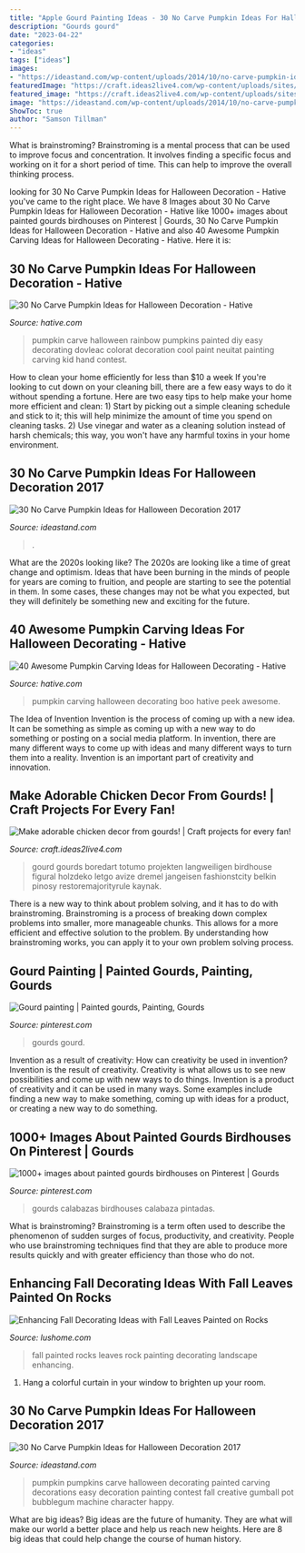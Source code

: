 ```yaml
---
title: "Apple Gourd Painting Ideas - 30 No Carve Pumpkin Ideas For Halloween Decoration 2017"
description: "Gourds gourd"
date: "2023-04-22"
categories:
- "ideas"
tags: ["ideas"]
images:
- "https://ideastand.com/wp-content/uploads/2014/10/no-carve-pumpkin-ideas/17-nemo-pumpkin.jpg"
featuredImage: "https://craft.ideas2live4.com/wp-content/uploads/sites/4/2016/08/Gourd-Art-16.jpg"
featured_image: "https://craft.ideas2live4.com/wp-content/uploads/sites/4/2016/08/Gourd-Art-16.jpg"
image: "https://ideastand.com/wp-content/uploads/2014/10/no-carve-pumpkin-ideas/19-bubblegum-machine.jpg"
ShowToc: true
author: "Samson Tillman"
---
```



What is brainstroming?
Brainstroming is a mental process that can be used to improve focus and concentration. It involves finding a specific focus and working on it for a short period of time. This can help to improve the overall thinking process.

	

		
looking for 30 No Carve Pumpkin Ideas for Halloween Decoration - Hative you've came to the right place. We have 8 Images about 30 No Carve Pumpkin Ideas for Halloween Decoration - Hative like 1000+ images about painted gourds birdhouses on Pinterest | Gourds, 30 No Carve Pumpkin Ideas for Halloween Decoration - Hative and also 40 Awesome Pumpkin Carving Ideas for Halloween Decorating - Hative. Here it is:
		
    
## 30 No Carve Pumpkin Ideas For Halloween Decoration - Hative

<img loading=lazy src="https://hative.com/wp-content/uploads/2014/10/no-carve-pumpkin-ideas/30-pumpkin-rainbow.jpg" onerror="this.onerror=null;this.src='https://tse1.mm.bing.net/th?id=OIP.NTwlydcWjKT5wiS2D4mz-QHaHD&amp;pid=15.1';" alt="30 No Carve Pumpkin Ideas for Halloween Decoration - Hative">

_Source: hative.com_

>pumpkin carve halloween rainbow pumpkins painted diy easy decorating dovleac colorat decoration cool paint neuitat painting carving kid hand contest. 

	

How to clean your home efficiently for less than $10 a week
If you're looking to cut down on your cleaning bill, there are a few easy ways to do it without spending a fortune. Here are two easy tips to help make your home more efficient and clean: 1) Start by picking out a simple cleaning schedule and stick to it; this will help minimize the amount of time you spend on cleaning tasks. 2) Use vinegar and water as a cleaning solution instead of harsh chemicals; this way, you won't have any harmful toxins in your home environment.

    
## 30 No Carve Pumpkin Ideas For Halloween Decoration 2017

<img loading=lazy src="https://ideastand.com/wp-content/uploads/2014/10/no-carve-pumpkin-ideas/17-nemo-pumpkin.jpg" onerror="this.onerror=null;this.src='https://tse4.mm.bing.net/th?id=OIP.q4WWGGw0FN93hfCrxsT_nAHaLG&amp;pid=15.1';" alt="30 No Carve Pumpkin Ideas for Halloween Decoration 2017">

_Source: ideastand.com_

>. 

	

What are the 2020s looking like?
The 2020s are looking like a time of great change and optimism. Ideas that have been burning in the minds of people for years are coming to fruition, and people are starting to see the potential in them. In some cases, these changes may not be what you expected, but they will definitely be something new and exciting for the future.

    
## 40 Awesome Pumpkin Carving Ideas For Halloween Decorating - Hative

<img loading=lazy src="https://hative.com/wp-content/uploads/2014/10/pumpkin-carving-ideas/36-peek-a-boo.jpg" onerror="this.onerror=null;this.src='https://tse2.mm.bing.net/th?id=OIP.fLGVosCzVWFA8AS1ujKWEAHaHa&amp;pid=15.1';" alt="40 Awesome Pumpkin Carving Ideas for Halloween Decorating - Hative">

_Source: hative.com_

>pumpkin carving halloween decorating boo hative peek awesome. 

	

The Idea of Invention
Invention is the process of coming up with a new idea. It can be something as simple as coming up with a new way to do something or posting on a social media platform. In invention, there are many different ways to come up with ideas and many different ways to turn them into a reality. Invention is an important part of creativity and innovation.

    
## Make Adorable Chicken Decor From Gourds! | Craft Projects For Every Fan!

<img loading=lazy src="https://craft.ideas2live4.com/wp-content/uploads/sites/4/2016/08/Gourd-Art-16.jpg" onerror="this.onerror=null;this.src='https://tse1.mm.bing.net/th?id=OIP.59chIYmSthCLgyNrgpicKwHaLH&amp;pid=15.1';" alt="Make adorable chicken decor from gourds! | Craft projects for every fan!">

_Source: craft.ideas2live4.com_

>gourd gourds boredart totumo projekten langweiligen birdhouse figural holzdeko letgo avize dremel jangeisen fashionstcity belkin pinosy restoremajorityrule kaynak. 

	

There is a new way to think about problem solving, and it has to do with brainstroming. Brainstroming is a process of breaking down complex problems into smaller, more manageable chunks. This allows for a more efficient and effective solution to the problem. By understanding how brainstroming works, you can apply it to your own problem solving process.

    
## Gourd Painting | Painted Gourds, Painting, Gourds

<img loading=lazy src="https://i.pinimg.com/736x/ae/61/19/ae611957fc77306c099c9b2ce431b0cd.jpg" onerror="this.onerror=null;this.src='https://tse4.mm.bing.net/th?id=OIP.s8Z7XfUCUChkyHAXsQcdYgHaJ4&amp;pid=15.1';" alt="Gourd painting | Painted gourds, Painting, Gourds">

_Source: pinterest.com_

>gourds gourd. 

	

Invention as a result of creativity: How can creativity be used in invention?
Invention is the result of creativity. Creativity is what allows us to see new possibilities and come up with new ways to do things. Invention is a product of creativity and it can be used in many ways. Some examples include finding a new way to make something, coming up with ideas for a product, or creating a new way to do something.

    
## 1000+ Images About Painted Gourds Birdhouses On Pinterest | Gourds

<img loading=lazy src="https://i.pinimg.com/736x/35/86/96/358696874658d1ed009858ddc016047c.jpg" onerror="this.onerror=null;this.src='https://tse2.mm.bing.net/th?id=OIP.51KRIrURabEWZxMzz8DkjwHaJ3&amp;pid=15.1';" alt="1000+ images about painted gourds birdhouses on Pinterest | Gourds">

_Source: pinterest.com_

>gourds calabazas birdhouses calabaza pintadas. 

	

What is brainstroming?
Brainstroming is a term often used to describe the phenomenon of sudden surges of focus, productivity, and creativity. People who use brainstroming techniques find that they are able to produce more results quickly and with greater efficiency than those who do not.

    
## Enhancing Fall Decorating Ideas With Fall Leaves Painted On Rocks

<img loading=lazy src="https://www.lushome.com/wp-content/uploads/2012/11/painted-rocks-rockpainting-ideas-fall-leaves-6.jpg" onerror="this.onerror=null;this.src='https://tse2.mm.bing.net/th?id=OIP.17plDUEQoqsXvyPsJvOEeAHaFk&amp;pid=15.1';" alt="Enhancing Fall Decorating Ideas with Fall Leaves Painted on Rocks">

_Source: lushome.com_

>fall painted rocks leaves rock painting decorating landscape enhancing. 

	

1. Hang a colorful curtain in your window to brighten up your room.

    
## 30 No Carve Pumpkin Ideas For Halloween Decoration 2017

<img loading=lazy src="https://ideastand.com/wp-content/uploads/2014/10/no-carve-pumpkin-ideas/19-bubblegum-machine.jpg" onerror="this.onerror=null;this.src='https://tse1.mm.bing.net/th?id=OIP.Iiora0M5eO6WCyFd98uK7QHaJ4&amp;pid=15.1';" alt="30 No Carve Pumpkin Ideas for Halloween Decoration 2017">

_Source: ideastand.com_

>pumpkin pumpkins carve halloween decorating painted carving decorations easy decoration painting contest fall creative gumball pot bubblegum machine character happy. 

	

What are big ideas?
Big ideas are the future of humanity. They are what will make our world a better place and help us reach new heights. Here are 8 big ideas that could help change the course of human history.

